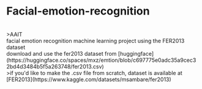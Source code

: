 # Facial-emotion-recognition 
<br/>
>AAIT
<br/>
facial emotion recognition machine learning project using the FER2013 dataset
<br/>
download and use the fer2013 dataset from [huggingface](https://huggingface.co/spaces/mxz/emtion/blob/c697775e0adc35a9cec32bd4d3484b5f5a263748/fer2013.csv)
<br/>
>if you'd like to make the .csv file from scratch, dataset is available at [FER2013](https://www.kaggle.com/datasets/msambare/fer2013)
